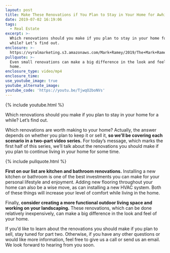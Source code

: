 ```yaml
---
layout: post
title: Make These Renovations if You Plan to Stay in Your Home for Awhile
date: 2019-07-02 16:19:06
tags:
  - Real Estate
excerpt: >-
  Which renovations should you make if you plan to stay in your home for a
  while? Let’s find out.
enclosure: >-
  https://vyralmarketing.s3.amazonaws.com/Mark+Ramey/2019/The+Mark+Ramey+Group-+Renovations+When+Keeping+Part+1.mp4
pullquote: >-
  Even small renovations can make a big difference in the look and feel of your
  home.
enclosure_type: video/mp4
enclosure_time:
use_youtube_image: true
youtube_alternate_image:
youtube_code: 'https://youtu.be/TjwqO2boNVs'
---
```


{% include youtube.html %}

Which renovations should you make if you plan to stay in your home for a while? Let’s find out.

Which renovations are worth making to your home? Actually, the answer depends on whether you plan to keep it or sell it, **so we’ll be covering each scenario in a two-part video series.** For today’s message, which marks the first half of this series, we’ll talk about the renovations you should make if you plan to continue living in your home for some time.

{% include pullquote.html %}

**First on our list are kitchen and bathroom renovations.** Installing a new kitchen or bathroom is one of the best investments you can make for your personal lifestyle and enjoyment. Adding new flooring throughout your home can also be a wise move, as can installing a new HVAC system. Both of these things will increase your level of comfort while living in the home.&nbsp;

Finally, **consider creating a more functional outdoor living space and working on your landscaping.** These renovations, which can be done relatively inexpensively, can make a big difference in the look and feel of your home.

If you’d like to learn about the renovations you should make if you plan to sell, stay tuned for part two. Otherwise, if you have any other questions or would like more information, feel free to give us a call or send us an email. We look forward to hearing from you soon.